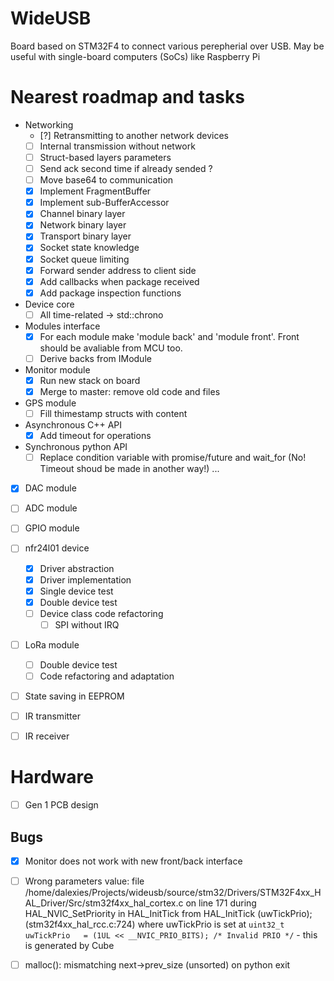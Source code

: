 # WideUSB

Board based on STM32F4 to connect various perepherial over USB. May be useful with single-board computers (SoCs) like Raspberry Pi

Nearest roadmap and tasks
=====
- Networking
    - [?] Retransmitting to another network devices
    - [ ] Internal transmission without network
    - [ ] Struct-based layers parameters
    - [ ] Send ack second time if already sended ?
    - [ ] Move base64 to communication
    - [x] Implement FragmentBuffer
    - [x] Implement sub-BufferAccessor 
    - [x] Channel binary layer
    - [x] Network binary layer
    - [x] Transport binary layer
    - [x] Socket state knowledge
    - [x] Socket queue limiting
    - [x] Forward sender address to client side
    - [x] Add callbacks when package received
    - [x] Add package inspection functions

- Device core
	- [ ] All time-related -> std::chrono
    
- Modules interface
    - [x] For each module make 'module back' and 'module front'. Front should be avaliable from MCU too.
    - [ ] Derive backs from IModule

- Monitor module
    - [x] Run new stack on board
    - [x] Merge to master: remove old code and files

- GPS module
    - [ ] Fill thimestamp structs with content
        
- Asynchronous C++ API
    - [x] Add timeout for operations

- Synchronous python API
    - [ ] Replace condition variable with promise/future and wait_for (No! Timeout shoud be made in another way!)
    ...

- [x] DAC module

- [ ] ADC module

- [ ] GPIO module

- [ ] nfr24l01 device
	- [x] Driver abstraction
	- [x] Driver implementation
	- [x] Single device test
	- [x] Double device test
	- [ ] Device class code refactoring
		- [ ] SPI without IRQ

- [ ] LoRa module
	- [ ] Double device test
	- [ ] Code refactoring and adaptation

- [ ] State saving in EEPROM

- [ ] IR transmitter
- [ ] IR receiver

# Hardware
- [ ] Gen 1 PCB design

## Bugs
- [X] Monitor does not work with new front/back interface
- [ ] Wrong parameters value: file /home/dalexies/Projects/wideusb/source/stm32/Drivers/STM32F4xx_HAL_Driver/Src/stm32f4xx_hal_cortex.c on line 171 
      during HAL_NVIC_SetPriority in HAL_InitTick from HAL_InitTick (uwTickPrio); (stm32f4xx_hal_rcc.c:724) where uwTickPrio is set at 
      `uint32_t uwTickPrio   = (1UL << __NVIC_PRIO_BITS); /* Invalid PRIO */` - this is generated by Cube
- [ ] malloc(): mismatching next->prev_size (unsorted) on python exit


